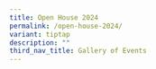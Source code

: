 ```yaml
---
title: Open House 2024
permalink: /open-house-2024/
variant: tiptap
description: ""
third_nav_title: Gallery of Events
---
```


